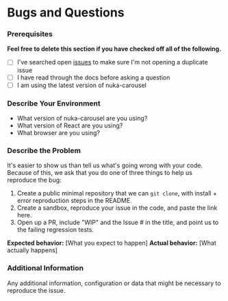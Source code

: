 # Bugs and Questions

### Prerequisites

**Feel free to delete this section if you have checked off all of the following.**

- [ ] I've searched open [issues](https://github.com/FormidableLabs/nuka-carousel/issues) to make sure I'm not opening a duplicate issue
- [ ] I have read through the docs before asking a question
- [ ] I am using the latest version of nuka-carousel

### Describe Your Environment

- What version of nuka-carousel are you using?
- What version of React are you using?
- What browser are you using?

### Describe the Problem

It's easier to show us than tell us what's going wrong with your code. Because of this, we ask that you do one of three things to help us reproduce the bug:

1. Create a public minimal repository that we can `git clone`, with install + error reproduction steps in the README.
2. Create a sandbox, reproduce your issue in the code, and paste the link here.
3. Open up a PR, include "WIP" and the Issue # in the title, and point us to the failing regression tests.

**Expected behavior:** [What you expect to happen]
**Actual behavior:** [What actually happens]

### Additional Information

Any additional information, configuration or data that might be necessary to reproduce the issue.

